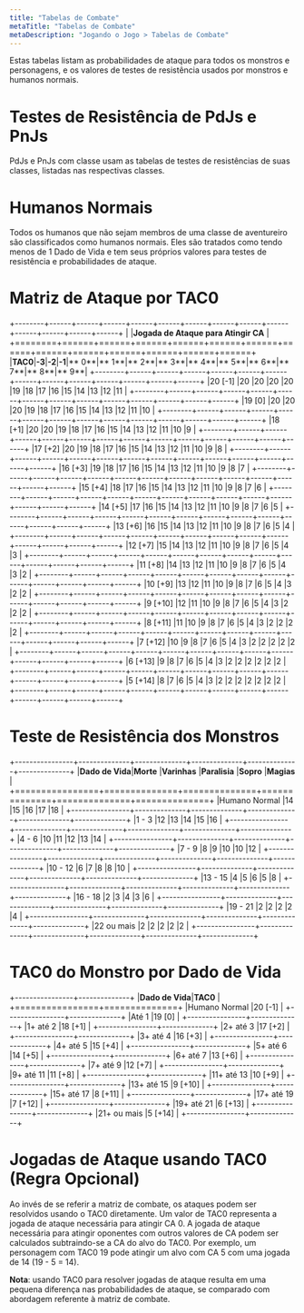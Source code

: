 ```yaml
---
title: "Tabelas de Combate"
metaTitle: "Tabelas de Combate"
metaDescription: "Jogando o Jogo > Tabelas de Combate"
---
```


Estas tabelas listam as probabilidades de ataque para todos os monstros e personagens, e os valores de testes de resistência usados por monstros e humanos normais.

# Testes de Resistência de PdJs e PnJs
PdJs e PnJs com classe usam as tabelas de testes de resistências de suas classes, listadas nas respectivas classes.

# Humanos Normais
Todos os humanos que não sejam membros de uma classe de aventureiro são classificados como humanos normais. Eles são tratados como tendo menos de 1 Dado de Vida e tem seus próprios valores para testes de resistência e probabilidades de ataque.

# Matriz de Ataque por TAC0

+--------+------+------+------+------+------+------+------+------+------+------+------+------+------+
|        |**Jogada de Ataque para Atingir CA**                                                      |
+========+======+======+======+======+======+======+======+======+======+======+======+======+======+
|**TAC0**|**-3**|**-2**|**-1**|** 0**|** 1**|** 2**|** 3**|** 4**|** 5**|** 6**|** 7**|** 8**|** 9**|
+--------+------+------+------+------+------+------+------+------+------+------+------+------+------+
|20 [-1] |20    |20    |20    |20    |19    |18    |17    |16    |15    |14    |13    |12    |11    |
+--------+------+------+------+------+------+------+------+------+------+------+------+------+------+
|19 [0]  |20    |20    |20    |19    |18    |17    |16    |15    |14    |13    |12    |11    |10    |
+--------+------+------+------+------+------+------+------+------+------+------+------+------+------+
|18 [+1] |20    |20    |19    |18    |17    |16    |15    |14    |13    |12    |11    |10    |9     |
+--------+------+------+------+------+------+------+------+------+------+------+------+------+------+
|17 [+2] |20    |19    |18    |17    |16    |15    |14    |13    |12    |11    |10    |9     |8     |
+--------+------+------+------+------+------+------+------+------+------+------+------+------+------+
|16 [+3] |19    |18    |17    |16    |15    |14    |13    |12    |11    |10    |9     |8     |7     |
+--------+------+------+------+------+------+------+------+------+------+------+------+------+------+
|15 [+4] |18    |17    |16    |15    |14    |13    |12    |11    |10    |9     |8     |7     |6     |
+--------+------+------+------+------+------+------+------+------+------+------+------+------+------+
|14 [+5] |17    |16    |15    |14    |13    |12    |11    |10    |9     |8     |7     |6     |5     |
+--------+------+------+------+------+------+------+------+------+------+------+------+------+------+
|13 [+6] |16    |15    |14    |13    |12    |11    |10    |9     |8     |7     |6     |5     |4     |
+--------+------+------+------+------+------+------+------+------+------+------+------+------+------+
|12 [+7] |15    |14    |13    |12    |11    |10    |9     |8     |7     |6     |5     |4     |3     |
+--------+------+------+------+------+------+------+------+------+------+------+------+------+------+
|11 [+8] |14    |13    |12    |11    |10    |9     |8     |7     |6     |5     |4     |3     |2     |
+--------+------+------+------+------+------+------+------+------+------+------+------+------+------+
|10 [+9] |13    |12    |11    |10    |9     |8     |7     |6     |5     |4     |3     |2     |2     |
+--------+------+------+------+------+------+------+------+------+------+------+------+------+------+
|9 [+10] |12    |11    |10    |9     |8     |7     |6     |5     |4     |3     |2     |2     |2     |
+--------+------+------+------+------+------+------+------+------+------+------+------+------+------+
|8 [+11] |11    |10    |9     |8     |7     |6     |5     |4     |3     |2     |2     |2     |2     |
+--------+------+------+------+------+------+------+------+------+------+------+------+------+------+
|7 [+12] |10    |9     |8     |7     |6     |5     |4     |3     |2     |2     |2     |2     |2     |
+--------+------+------+------+------+------+------+------+------+------+------+------+------+------+
|6 [+13] |9     |8     |7     |6     |5     |4     |3     |2     |2     |2     |2     |2     |2     |
+--------+------+------+------+------+------+------+------+------+------+------+------+------+------+
|5 [+14] |8     |7     |6     |5     |4     |3     |2     |2     |2     |2     |2     |2     |2     |
+--------+------+------+------+------+------+------+------+------+------+------+------+------+------+


# Teste de Resistência dos Monstros

+----------------+--------------+--------------+--------------+--------------+--------------+
|**Dado de Vida**|**Morte**     |**Varinhas**  |**Paralisia** |**Sopro**     |**Magias**    |
+================+==============+==============+==============+==============+==============+
|Humano Normal   |14            |15            |16            |17            |18            |
+----------------+--------------+--------------+--------------+--------------+--------------+
|1 - 3           |12            |13            |14            |15            |16            |
+----------------+--------------+--------------+--------------+--------------+--------------+
|4 - 6           |10            |11            |12            |13            |14            |
+----------------+--------------+--------------+--------------+--------------+--------------+
|7 - 9           |8             |9             |10            |10            |12            |
+----------------+--------------+--------------+--------------+--------------+--------------+
|10 - 12         |6             |7             |8             |8             |10            |
+----------------+--------------+--------------+--------------+--------------+--------------+
|13 - 15         |4             |5             |6             |5             |8             |
+----------------+--------------+--------------+--------------+--------------+--------------+
|16 - 18         |2             |3             |4             |3             |6             |
+----------------+--------------+--------------+--------------+--------------+--------------+
|19 - 21         |2             |2             |2             |2             |4             |
+----------------+--------------+--------------+--------------+--------------+--------------+
|22 ou mais      |2             |2             |2             |2             |2             |
+----------------+--------------+--------------+--------------+--------------+--------------+

# TAC0 do Monstro por Dado de Vida

+----------------+--------------+
|**Dado de Vida**|**TAC0**      |
+================+==============+
|Humano Normal   |20 [-1]       |
+----------------+--------------+
|Até 1           |19 [0]        |
+----------------+--------------+
|1+ até 2        |18 [+1]       |
+----------------+--------------+
|2+ até 3        |17 [+2]       |
+----------------+--------------+
|3+ até 4        |16 [+3]       |
+----------------+--------------+
|4+ até 5        |15 [+4]       |
+----------------+--------------+
|5+ até 6        |14 [+5]       |
+----------------+--------------+
|6+ até 7        |13 [+6]       |
+----------------+--------------+
|7+ até 9        |12 [+7]       |
+----------------+--------------+
|9+ até 11       |11 [+8]       |
+----------------+--------------+
|11+ até 13      |10 [+9]       |
+----------------+--------------+
|13+ até 15      |9 [+10]       |
+----------------+--------------+
|15+ até 17      |8 [+11]       |
+----------------+--------------+
|17+ até 19      |7 [+12]       |
+----------------+--------------+
|19+ até 21      |6 [+13]       |
+----------------+--------------+
|21+ ou mais     |5 [+14]       |
+----------------+--------------+

# Jogadas de Ataque usando TAC0 (Regra Opcional)
Ao invés de se referir a matriz de combate, os ataques podem ser resolvidos usando o TAC0 diretamente. Um valor de TAC0 representa a jogada de ataque necessária para atingir CA 0. A jogada de ataque necessária para atingir oponentes com outros valores de CA podem ser calculados subtraindo-se a CA do alvo do TAC0. Por exemplo, um personagem com TAC0 19 pode atingir um alvo com CA 5 com uma jogada de 14 (19 - 5 = 14).

**Nota**: usando TAC0 para resolver jogadas de ataque resulta em uma pequena diferença nas probabilidades de ataque, se comparado com abordagem referente à matriz de combate.


